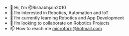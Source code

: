 - 👋 Hi, I’m @Rishabhjain2010
- 👀 I’m interested in Robotics, Automation and IoT
- 🌱 I’m currently learning Robotics and App Development
- 💞️ I’m looking to collaborate on Robotics Projects
- 📫 How to reach me microforrj@hotmail.com

<!---
Rishabhjain2010/Rishabhjain2010 is a ✨ special ✨ repository because its `README.md` (this file) appears on your GitHub profile.
You can click the Preview link to take a look at your changes.
--->
